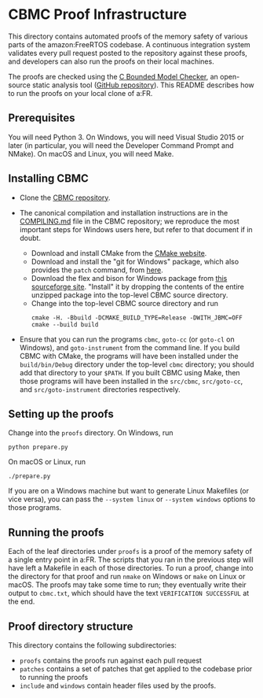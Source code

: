 CBMC Proof Infrastructure
=========================

This directory contains automated proofs of the memory safety of various parts
of the amazon:FreeRTOS codebase. A continuous integration system validates every
pull request posted to the repository against these proofs, and developers can
also run the proofs on their local machines.

The proofs are checked using the
[C Bounded Model Checker](http://www.cprover.org/cbmc/), an open-source static
analysis tool
([GitHub repository](https://github.com/diffblue/cbmc)). This README describes
how to run the proofs on your local clone of a:FR.


Prerequisites
-------------

You will need Python 3. On Windows, you will need Visual Studio 2015 or later
(in particular, you will need the Developer Command Prompt and NMake). On macOS
and Linux, you will need Make.


Installing CBMC
---------------

- Clone the [CBMC repository](https://github.com/diffblue/cbmc).

- The canonical compilation and installation instructions are in the
  [COMPILING.md](https://github.com/diffblue/cbmc/blob/develop/COMPILING.md)
  file in the CBMC repository; we reproduce the most important steps for
  Windows users here, but refer to that document if in doubt.
  - Download and install CMake from the [CMake website](https://cmake.org/download).
  - Download and install the "git for Windows" package, which also
    provides the `patch` command, from [here](https://git-scm.com/download/win).
  - Download the flex and bison for Windows package from
    [this sourceforge site](https://sourceforge.net/projects/winflexbison).
    "Install" it by dropping the contents of the entire unzipped
    package into the top-level CBMC source directory.
  - Change into the top-level CBMC source directory and run
    ```
    cmake -H. -Bbuild -DCMAKE_BUILD_TYPE=Release -DWITH_JBMC=OFF
    cmake --build build
    ```

- Ensure that you can run the programs `cbmc`, `goto-cc` (or `goto-cl`
  on Windows), and `goto-instrument` from the command line. If you build
  CBMC with CMake, the programs will have been installed under the
  `build/bin/Debug` directory under the top-level `cbmc` directory; you
  should add that directory to your `$PATH`. If you built CBMC using
  Make, then those programs will have been installed in the `src/cbmc`,
  `src/goto-cc`, and `src/goto-instrument` directories respectively.


Setting up the proofs
---------------------

Change into the `proofs` directory. On Windows, run
```
python prepare.py
```
On macOS or Linux, run
```
./prepare.py
```
If you are on a Windows machine but want to generate Linux Makefiles (or vice
versa), you can pass the `--system linux` or `--system windows` options to those
programs.


Running the proofs
------------------

Each of the leaf directories under `proofs` is a proof of the memory
safety of a single entry point in a:FR. The scripts that you ran in the
previous step will have left a Makefile in each of those directories. To
run a proof, change into the directory for that proof and run `nmake` on
Windows or `make` on Linux or macOS. The proofs may take some time to
run; they eventually write their output to `cbmc.txt`, which should have
the text `VERIFICATION SUCCESSFUL` at the end.


Proof directory structure
-------------------------

This directory contains the following subdirectories:

- `proofs` contains the proofs run against each pull request
- `patches` contains a set of patches that get applied to the codebase prior to
  running the proofs
- `include` and `windows` contain header files used by the proofs.
